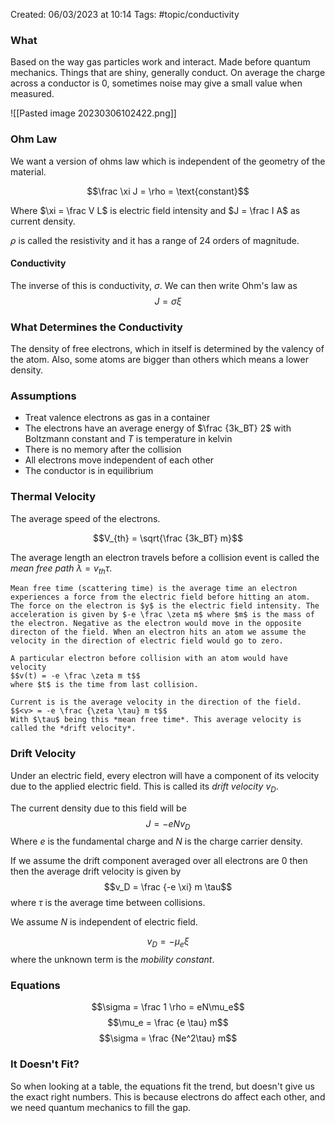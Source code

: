 Created: 06/03/2023 at 10:14
Tags: #topic/conductivity

###  What
Based on the way gas particles work and interact.
Made before quantum mechanics.
Things that are shiny, generally conduct.
On average the charge across a conductor is 0, sometimes noise may give a small value when measured.

![[Pasted image 20230306102422.png]]

### Ohm Law
We want a version of ohms law which is independent of the geometry of the material.

$$\frac \xi J = \rho = \text{constant}$$

Where $\xi = \frac V L$ is electric field intensity and $J = \frac I A$ as current density.

$\rho$ is called the resistivity and it has a range of 24 orders of magnitude.

#### Conductivity
The inverse of this is conductivity, $\sigma$.
We can then write Ohm's law as 
$$J = \sigma \xi$$

### What Determines the Conductivity
The density of free electrons, which in itself is determined by the valency of the atom. Also, some atoms are bigger than others which means a lower density.

### Assumptions
- Treat valence electrons as gas in a container
- The electrons have an average energy of $\frac {3k_BT} 2$ with Boltzmann constant and $T$ is temperature in kelvin
- There is no memory after the collision
- All electrons move independent of each other
- The conductor is in equilibrium

### Thermal Velocity
The average speed of the electrons.

$$V_{th} = \sqrt{\frac {3k_BT} m}$$

The average length an electron travels before a collision event is called the *mean free path* $\lambda = v_{th} \tau$.

```ad-info
Mean free time (scattering time) is the average time an electron experiences a force from the electric field before hitting an atom. The force on the electron is $y$ is the electric field intensity. The acceleration is given by $-e \frac \zeta m$ where $m$ is the mass of the electron. Negative as the electron would move in the opposite directon of the field. When an electron hits an atom we assume the velocity in the direction of electric field would go to zero.

A particular electron before collision with an atom would have velocity 
$$v(t) = -e \frac \zeta m t$$
where $t$ is the time from last collision.
```

```ad-important
Current is is the average velocity in the direction of the field.
$$<v> = -e \frac {\zeta \tau} m t$$
With $\tau$ being this *mean free time*. This average velocity is called the *drift velocity*.
```


### Drift Velocity
Under an electric field, every electron will have a component of its velocity due to the applied electric field. This is called its *drift velocity* $v_D$.

The current density due to this field will be 
$$J = -eNv_D$$
Where $e$ is the fundamental charge and $N$ is the charge carrier density.

If we assume the drift component averaged over all electrons are 0 then then the average drift velocity is given by
$$v_D = \frac {-e \xi} m \tau$$
where $\tau$ is the average time between collisions.

We assume $N$ is independent of electric field.

$$v_D = -\mu_e \xi$$ where the unknown term is the *mobility constant*.

### Equations
$$\sigma = \frac 1 \rho = eN\mu_e$$
$$\mu_e = \frac {e \tau} m$$
$$\sigma = \frac {Ne^2\tau} m$$

### It Doesn't Fit?
So when looking at a table, the equations fit the trend, but doesn't give us the exact right numbers.
This is because electrons do affect each other, and we need quantum mechanics to fill the gap.
